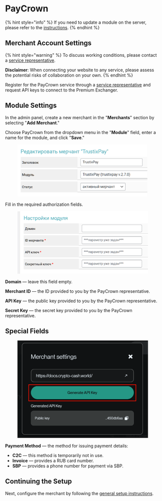 # PayCrown

{% hint style="info" %}
If you need to update a module on the server, please refer to the [instructions](https://premium.gitbook.io/main/en/basic-settings/faq/updating-script-files-on-the-server/how-to-update-files-on-the-server#merchant-and-auto-payout-modules).
{% endhint %}

## Merchant Account Settings

{% hint style="warning" %}
To discuss working conditions, please contact a [service representative](https://t.me/paycrown_chief).

**Disclaimer**: When connecting your website to any service, please assess the potential risks of collaboration on your own.
{% endhint %}

Register for the PayCrown service through a [service representative](https://t.me/paycrown_chief) and request API keys to connect to the Premium Exchanger.

## Module Settings

In the admin panel, create a new merchant in the "**Merchants**" section by selecting "**Add Merchant**."

Choose PayCrown from the dropdown menu in the "**Module**" field, enter a name for the module, and click "**Save**."

<figure><img src="../../../.gitbook/assets/image (1) (1) (1) (1) (1) (1) (1) (1) (1) (1)_eng.png" alt="" width="422"><figcaption></figcaption></figure>

Fill in the required authorization fields.

<figure><img src="../../../.gitbook/assets/image (3) (1) (1) (1) (1)_eng.png" alt="" width="439"><figcaption></figcaption></figure>

**Domain** — leave this field empty.

**Merchant ID** — the ID provided to you by the PayCrown representative.

**API Key** — the public key provided to you by the PayCrown representative.

**Secret Key** — the secret key provided to you by the PayCrown representative.

## Special Fields

<figure><img src="../../../.gitbook/assets/image (2) (1) (1) (1) (1) (1) (1) (1)_eng.png" alt="" width="439"><figcaption></figcaption></figure>

**Payment Method** — the method for issuing payment details:

* **C2C** — this method is temporarily not in use.
* **Invoice** — provides a RUB card number.
* **SBP** — provides a phone number for payment via SBP.

## Continuing the Setup

Next, configure the merchant by following the [general setup instructions](https://premium.gitbook.io/main/en/basic-settings/merchants-and-auto-payments/merchants/general-merchant-settings).